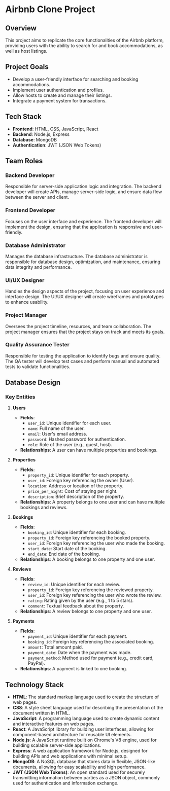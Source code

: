 # Airbnb Clone Project

## Overview
This project aims to replicate the core functionalities of the Airbnb platform, providing users with the ability to search for and book accommodations, as well as host listings.

## Project Goals
- Develop a user-friendly interface for searching and booking accommodations.
- Implement user authentication and profiles.
- Allow hosts to create and manage their listings.
- Integrate a payment system for transactions.

## Tech Stack
- **Frontend**: HTML, CSS, JavaScript, React
- **Backend**: Node.js, Express
- **Database**: MongoDB
- **Authentication**: JWT (JSON Web Tokens)

## Team Roles

### Backend Developer
Responsible for server-side application logic and integration. The backend developer will create APIs, manage server-side logic, and ensure data flow between the server and client.

### Frontend Developer
Focuses on the user interface and experience. The frontend developer will implement the design, ensuring that the application is responsive and user-friendly.

### Database Administrator
Manages the database infrastructure. The database administrator is responsible for database design, optimization, and maintenance, ensuring data integrity and performance.

### UI/UX Designer
Handles the design aspects of the project, focusing on user experience and interface design. The UI/UX designer will create wireframes and prototypes to enhance usability.

### Project Manager
Oversees the project timeline, resources, and team collaboration. The project manager ensures that the project stays on track and meets its goals.

### Quality Assurance Tester
Responsible for testing the application to identify bugs and ensure quality. The QA tester will develop test cases and perform manual and automated tests to validate functionalities.

## Database Design

### Key Entities

1. **Users**
   - **Fields**:
     - `user_id`: Unique identifier for each user.
     - `name`: Full name of the user.
     - `email`: User's email address.
     - `password`: Hashed password for authentication.
     - `role`: Role of the user (e.g., guest, host).
   - **Relationships**: A user can have multiple properties and bookings.

2. **Properties**
   - **Fields**:
     - `property_id`: Unique identifier for each property.
     - `user_id`: Foreign key referencing the owner (User).
     - `location`: Address or location of the property.
     - `price_per_night`: Cost of staying per night.
     - `description`: Brief description of the property.
   - **Relationships**: A property belongs to one user and can have multiple bookings and reviews.

3. **Bookings**
   - **Fields**:
     - `booking_id`: Unique identifier for each booking.
     - `property_id`: Foreign key referencing the booked property.
     - `user_id`: Foreign key referencing the user who made the booking.
     - `start_date`: Start date of the booking.
     - `end_date`: End date of the booking.
   - **Relationships**: A booking belongs to one property and one user.

4. **Reviews**
   - **Fields**:
     - `review_id`: Unique identifier for each review.
     - `property_id`: Foreign key referencing the reviewed property.
     - `user_id`: Foreign key referencing the user who wrote the review.
     - `rating`: Rating given by the user (e.g., 1 to 5 stars).
     - `comment`: Textual feedback about the property.
   - **Relationships**: A review belongs to one property and one user.

5. **Payments**
   - **Fields**:
     - `payment_id`: Unique identifier for each payment.
     - `booking_id`: Foreign key referencing the associated booking.
     - `amount`: Total amount paid.
     - `payment_date`: Date when the payment was made.
     - `payment_method`: Method used for payment (e.g., credit card, PayPal).
   - **Relationships**: A payment is linked to one booking.

## Technology Stack

- **HTML**: The standard markup language used to create the structure of web pages.
- **CSS**: A style sheet language used for describing the presentation of the document written in HTML.
- **JavaScript**: A programming language used to create dynamic content and interactive features on web pages.
- **React**: A JavaScript library for building user interfaces, allowing for component-based architecture for reusable UI elements.
- **Node.js**: A JavaScript runtime built on Chrome's V8 engine, used for building scalable server-side applications.
- **Express**: A web application framework for Node.js, designed for building APIs and web applications with minimal setup.
- **MongoDB**: A NoSQL database that stores data in flexible, JSON-like documents, allowing for easy scalability and high performance.
- **JWT (JSON Web Tokens)**: An open standard used for securely transmitting information between parties as a JSON object, commonly used for authentication and information exchange.
